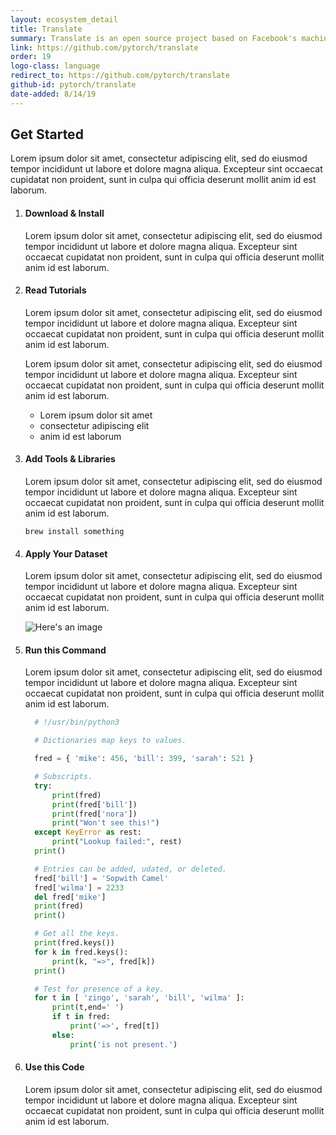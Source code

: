 ```yaml
---
layout: ecosystem_detail
title: Translate
summary: Translate is an open source project based on Facebook's machine translation systems.
link: https://github.com/pytorch/translate
order: 19
logo-class: language
redirect_to: https://github.com/pytorch/translate
github-id: pytorch/translate
date-added: 8/14/19
---
```


## Get Started

Lorem ipsum dolor sit amet, consectetur adipiscing elit, sed do eiusmod tempor incididunt ut labore et dolore magna aliqua. Excepteur sint occaecat cupidatat non proident, sunt in culpa qui officia deserunt mollit anim id est laborum.

1. #### Download & Install

   Lorem ipsum dolor sit amet, consectetur adipiscing elit, sed do eiusmod tempor incididunt ut labore et dolore magna aliqua. Excepteur sint occaecat cupidatat non proident, sunt in culpa qui officia deserunt mollit anim id est laborum.

2. #### Read Tutorials

   Lorem ipsum dolor sit amet, consectetur adipiscing elit, sed do eiusmod tempor incididunt ut labore et dolore magna aliqua. Excepteur sint occaecat cupidatat non proident, sunt in culpa qui officia deserunt mollit anim id est laborum.

   Lorem ipsum dolor sit amet, consectetur adipiscing elit, sed do eiusmod tempor incididunt ut labore et dolore magna aliqua. Excepteur sint occaecat cupidatat non proident, sunt in culpa qui officia deserunt mollit anim id est laborum.

   -  Lorem ipsum dolor sit amet
   -  consectetur adipiscing elit
   -  anim id est laborum

3. #### Add Tools & Libraries

   Lorem ipsum dolor sit amet, consectetur adipiscing elit, sed do eiusmod tempor incididunt ut labore et dolore magna aliqua. Excepteur sint occaecat cupidatat non proident, sunt in culpa qui officia deserunt mollit anim id est laborum.

   ```
   brew install something
   ```

4. #### Apply Your Dataset

   Lorem ipsum dolor sit amet, consectetur adipiscing elit, sed do eiusmod tempor incididunt ut labore et dolore magna aliqua. Excepteur sint occaecat cupidatat non proident, sunt in culpa qui officia deserunt mollit anim id est laborum.

   ![Here's an image](http://via.placeholder.com/1000x200/e44c2c/ffffff "Sample image")

5. #### Run this Command

   Lorem ipsum dolor sit amet, consectetur adipiscing elit, sed do eiusmod tempor incididunt ut labore et dolore magna aliqua. Excepteur sint occaecat cupidatat non proident, sunt in culpa qui officia deserunt mollit anim id est laborum.

   ```python
     # !/usr/bin/python3

     # Dictionaries map keys to values.

     fred = { 'mike': 456, 'bill': 399, 'sarah': 521 }

     # Subscripts.
     try:
         print(fred)
         print(fred['bill'])
         print(fred['nora'])
         print("Won't see this!")
     except KeyError as rest:
         print("Lookup failed:", rest)
     print()

     # Entries can be added, udated, or deleted.
     fred['bill'] = 'Sopwith Camel'
     fred['wilma'] = 2233
     del fred['mike']
     print(fred)
     print()

     # Get all the keys.
     print(fred.keys())
     for k in fred.keys():
         print(k, "=>", fred[k])
     print()

     # Test for presence of a key.
     for t in [ 'zingo', 'sarah', 'bill', 'wilma' ]:
         print(t,end=' ')
         if t in fred:
             print('=>', fred[t])
         else:
             print('is not present.')
   ```

6. #### Use this Code

   Lorem ipsum dolor sit amet, consectetur adipiscing elit, sed do eiusmod tempor incididunt ut labore et dolore magna aliqua. Excepteur sint occaecat cupidatat non proident, sunt in culpa qui officia deserunt mollit anim id est laborum.
